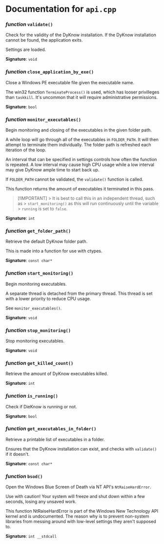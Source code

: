 # Documentation for `api.cpp`

### *function* `validate()`

Check for the validity of the DyKnow installation. If the DyKnow installation cannot be found, the application exits.

Settings are loaded.

**Signature**: `void`

### *function* `close_application_by_exe()`

Close a Windows PE executable file given the executable name.

The win32 function `TerminateProcess()` is used, which has looser privilleges than `taskkill`. It's uncommon that it will require administrative permissions.

**Signature**: `bool`

### *function* `monitor_executables()`

Begin monitoring and closing of the executables in the given folder path.

A while loop will go through all of the executables in `FOLDER_PATH`. It will then attempt to terminate them individually. The folder path is refreshed each iteration of the loop.

An interval that can be specified in settings controls how often the function is repeated. A low interval may cause high CPU usage while a low interval may give DyKnow ample time to start back up.

If `FOLDER_PATH` cannot be validated, the `validate()` function is called.

This function returns the amount of executables it terminated in this pass.

> [!IMPORTANT] > It is best to call this in an independent thread, such as > `start_monitoring()` as this will run continuously until the variable > `running` is set to `false`.

**Signature**: `int`

### *function* `get_folder_path()`

Retrieve the default DyKnow folder path.

This is made into a function for use with ctypes.

**Signature**: `const char*`

### *function* `start_monitoring()`

Begin monitoring executables.

A separate thread is detached from the primary thread. This thread is set with a lower priority to reduce CPU usage.

See `monitor_executables()`.

**Signature**: `void`

### *function* `stop_monitoring()`

Stop monitoring executables.

**Signature**: `void`

### *function* `get_killed_count()`

Retrieve the amount of DyKnow executables killed.

**Signature**: `int`

### *function* `is_running()`

Check if DieKnow is running or not.

**Signature**: `bool`

### *function* `get_executables_in_folder()`

Retrieve a printable list of executables in a folder.

Ensures that the DyKnow installation can exist, and checks with `validate()` if it doesn't.

**Signature**: `const char*`

### *function* `bsod()`

Open the Windows Blue Screen of Death via NT API's `NtRaiseHardError`.

Use with caution! Your system will freeze and shut down within a few seconds, losing any unsaved work.

This function NtRaiseHardError is part of the Windows New Technology API kernel and is undocumented. The reason why is to prevent non-system libraries from messing around with low-level settings they aren't supposed to.

**Signature**: `int __stdcall`

